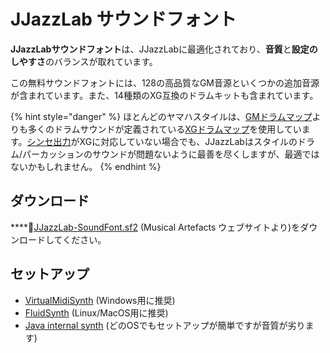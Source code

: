 # JJazzLab サウンドフォント

**JJazzLabサウンドフォント**は、JJazzLabに最適化されており、**音質**と**設定のしやすさ**のバランスが取れています。

この無料サウンドフォントには、128の高品質なGM音源といくつかの追加音源が含まれています。また、14種類のXG互換のドラムキットも含まれています。

{% hint style="danger" %}
ほとんどのヤマハスタイルは、[GMドラムマップ](https://www.jjazzlab.com/images/doc/XG-DrumMap.png)よりも多くのドラムサウンドが定義されている[XGドラムマップ](https://en.wikipedia.org/wiki/File:GMStandardDrumMap.gif)を使用しています。[シンセ出力](../output-synth.md)がXGに対応していない場合でも、JJazzLabはスタイルのドラム/パーカッションのサウンドが問題ないように最善を尽くしますが、最適ではないかもしれません。
{% endhint %}

## ダウンロード <a id="high-quality-sounds"></a>

\*\*\*\*📂[JJazzLab-SoundFont.sf2](https://musical-artifacts.com/artifacts/1036) \(Musical Artefacts ウェブサイトより\)をダウンロードしてください。

## セットアップ

* [VirtualMidiSynth](virtualmidisynth.md) \(Windows用に推奨\) 
* [FluidSynth](fluidsynth.md) \(Linux/MacOS用に推奨\) 
* [Java internal synth](java-internal-synth.md) \(どのOSでもセットアップが簡単ですが音質が劣ります\)



